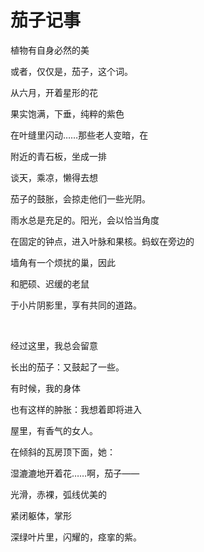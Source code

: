 # 茄子记事

植物有自身必然的美

或者，仅仅是，茄子，这个词。

从六月，开着星形的花

果实饱满，下垂，纯粹的紫色

在叶缝里闪动……那些老人变暗，在

附近的青石板，坐成一排

谈天，乘凉，懒得去想

茄子的鼓胀，会掠走他们一些光阴。

雨水总是充足的。阳光，会以恰当角度

在固定的钟点，进入叶脉和果核。蚂蚁在旁边的

墙角有一个烦扰的巢，因此

和肥硕、迟缓的老鼠

于小片阴影里，享有共同的道路。

<br>

经过这里，我总会留意

长出的茄子：又鼓起了一些。

有时候，我的身体

也有这样的肿胀：我想着即将进入

屋里，有香气的女人。

在倾斜的瓦房顶下面，她：

湿漉漉地开着花……啊，茄子——

光滑，赤裸，弧线优美的

紧闭躯体，掌形

深绿叶片里，闪耀的，痉挛的紫。
